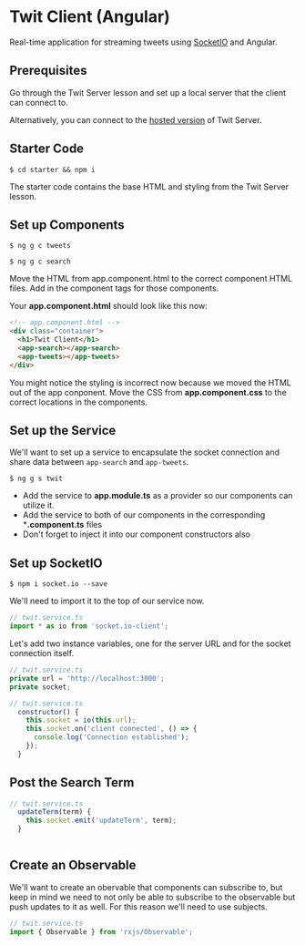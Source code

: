 # Twit Client (Angular)

Real-time application for streaming tweets using [SocketIO](https://socket.io/) and Angular. 

## Prerequisites

Go through the Twit Server lesson and set up a local server that the client can connect to. 

Alternatively, you can connect to the [hosted version](https://twit-server.herokuapp.com/) of Twit Server. 

## Starter Code

```
$ cd starter && npm i
```

The starter code contains the base HTML and styling from the Twit Server lesson. 

## Set up Components 

```
$ ng g c tweets
```

```
$ ng g c search
```

Move the HTML from app.component.html to the correct component HTML files. Add in the component tags for those components.

Your **app.component.html** should look like this now: 

```html
<!-- app.component.html -->
<div class="container">
  <h1>Twit Client</h1>
  <app-search></app-search>
  <app-tweets></app-tweets>
</div>
```

You might notice the styling is incorrect now because we moved the HTML out of the app conponent. Move the CSS from **app.component.css** to the correct locations in the components.

## Set up the Service

We'll want to set up a service to encapsulate the socket connection and share data between `app-search` and `app-tweets`. 

```
$ ng g s twit
```

- Add the service to **app.module.ts** as a provider so our components can utilize it.
- Add the service to both of our components in the corresponding ***.component.ts** files  
- Don't forget to inject it into our component constructors also

## Set up SocketIO

```
$ npm i socket.io --save
```

We'll need to import it to the top of our service now. 

```js
// twit.service.ts
import * as io from 'socket.io-client';
```

Let's add two instance variables, one for the server URL and for the socket connection itself. 

```js
// twit.service.ts
private url = 'http://localhost:3000';
private socket;
```

```js
// twit.service.ts
  constructor() {
    this.socket = io(this.url);
    this.socket.on('client connected', () => {
      console.log('Connection established');
    });
  }
```

## Post the Search Term

```js
// twit.service.ts
  updateTerm(term) {
    this.socket.emit('updateTerm', term);
  }
```

```

```

## Create an Observable 

We'll want to create an obervable that components can subscribe to, but keep in mind we need to not only be able to subscribe to the observable but push updates to it as well. For this reason we'll need to use subjects. 

```js
// twit.service.ts
import { Observable } from 'rxjs/Observable';
```



